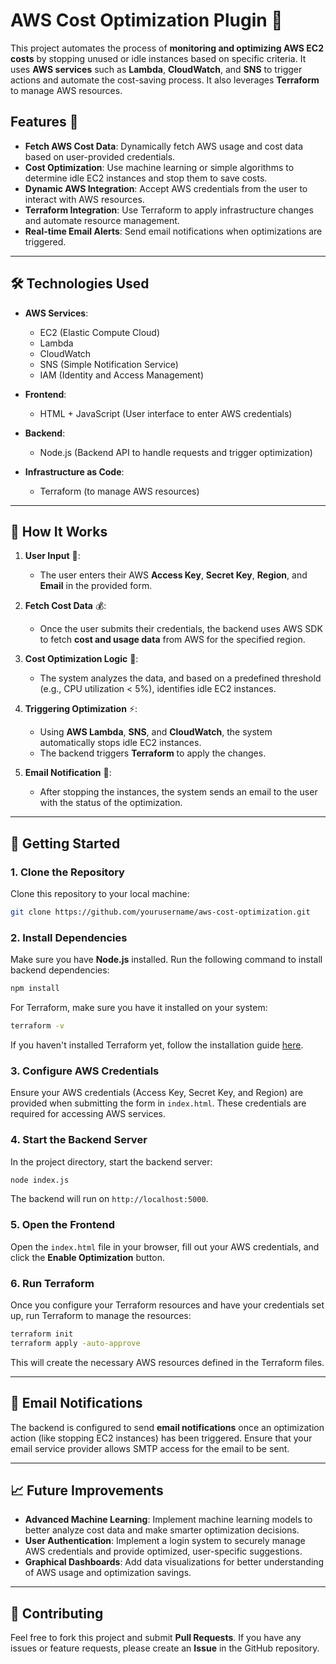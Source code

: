 # AWS Cost Optimization Plugin 🚀

This project automates the process of **monitoring and optimizing AWS EC2 costs** by stopping unused or idle instances based on specific criteria. It uses **AWS services** such as **Lambda**, **CloudWatch**, and **SNS** to trigger actions and automate the cost-saving process. It also leverages **Terraform** to manage AWS resources.

## Features 🌟
- **Fetch AWS Cost Data**: Dynamically fetch AWS usage and cost data based on user-provided credentials.
- **Cost Optimization**: Use machine learning or simple algorithms to determine idle EC2 instances and stop them to save costs.
- **Dynamic AWS Integration**: Accept AWS credentials from the user to interact with AWS resources.
- **Terraform Integration**: Use Terraform to apply infrastructure changes and automate resource management.
- **Real-time Email Alerts**: Send email notifications when optimizations are triggered.

---

## 🛠️ Technologies Used

- **AWS Services**:
  - EC2 (Elastic Compute Cloud)
  - Lambda
  - CloudWatch
  - SNS (Simple Notification Service)
  - IAM (Identity and Access Management)
  
- **Frontend**: 
  - HTML + JavaScript (User interface to enter AWS credentials)
  
- **Backend**:
  - Node.js (Backend API to handle requests and trigger optimization)

- **Infrastructure as Code**: 
  - Terraform (to manage AWS resources)

---

## 🚀 How It Works

1. **User Input** 📝: 
   - The user enters their AWS **Access Key**, **Secret Key**, **Region**, and **Email** in the provided form.
   
2. **Fetch Cost Data** 💰:
   - Once the user submits their credentials, the backend uses AWS SDK to fetch **cost and usage data** from AWS for the specified region.

3. **Cost Optimization Logic** 🤖:
   - The system analyzes the data, and based on a predefined threshold (e.g., CPU utilization < 5%), identifies idle EC2 instances.

4. **Triggering Optimization** ⚡:
   - Using **AWS Lambda**, **SNS**, and **CloudWatch**, the system automatically stops idle EC2 instances.
   - The backend triggers **Terraform** to apply the changes.

5. **Email Notification** 📧:
   - After stopping the instances, the system sends an email to the user with the status of the optimization.

---

## 🏁 Getting Started

### 1. Clone the Repository

Clone this repository to your local machine:

```bash
git clone https://github.com/yourusername/aws-cost-optimization.git
```

### 2. Install Dependencies

Make sure you have **Node.js** installed. Run the following command to install backend dependencies:

```bash
npm install
```

For Terraform, make sure you have it installed on your system:

```bash
terraform -v
```

If you haven't installed Terraform yet, follow the installation guide [here](https://www.terraform.io/downloads.html).

### 3. Configure AWS Credentials

Ensure your AWS credentials (Access Key, Secret Key, and Region) are provided when submitting the form in `index.html`. These credentials are required for accessing AWS services.

### 4. Start the Backend Server

In the project directory, start the backend server:

```bash
node index.js
```

The backend will run on `http://localhost:5000`.

### 5. Open the Frontend

Open the `index.html` file in your browser, fill out your AWS credentials, and click the **Enable Optimization** button.

### 6. Run Terraform

Once you configure your Terraform resources and have your credentials set up, run Terraform to manage the resources:

```bash
terraform init
terraform apply -auto-approve
```

This will create the necessary AWS resources defined in the Terraform files.

---

## 📧 Email Notifications

The backend is configured to send **email notifications** once an optimization action (like stopping EC2 instances) has been triggered. Ensure that your email service provider allows SMTP access for the email to be sent.

---

## 📈 Future Improvements

- **Advanced Machine Learning**: Implement machine learning models to better analyze cost data and make smarter optimization decisions.
- **User Authentication**: Implement a login system to securely manage AWS credentials and provide optimized, user-specific suggestions.
- **Graphical Dashboards**: Add data visualizations for better understanding of AWS usage and optimization savings.

---

## 🤝 Contributing

Feel free to fork this project and submit **Pull Requests**. If you have any issues or feature requests, please create an **Issue** in the GitHub repository.
